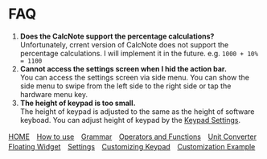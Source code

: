 # FAQ

1. **Does the CalcNote support the percentage calculations?**  
Unfortunately, crrent version of CalcNote does not support the percentage calculations. I will implement it in the future. e.g. `1000 + 10% = 1100`
2. **Cannot access the settings screen when I hid the action bar.**  
You can access the settings screen via side menu. You can show the side menu to swipe from the left side to the right side or tap the hardware menu key.
3. **The height of keypad is too small.**  
The height of keypad is adjusted to the same as the height of software keyboad. You can adjust height of keypad by the [Keypad Settings](settings.md).


[HOME](index.md)　[How to use](how2use.md)　[Grammar](http://burton999dev.github.io/CalcNoteHelp/grammar_en.html)　[Operators and Functions](operator_and_function.md)　[Unit Converter](unit_converter.md)　[Floating Widget](floating_widget.md)　[Settings](settings.md)　[Customizing Keypad](customizing_keypad.md)　[Customization Example](example4theme.md)  